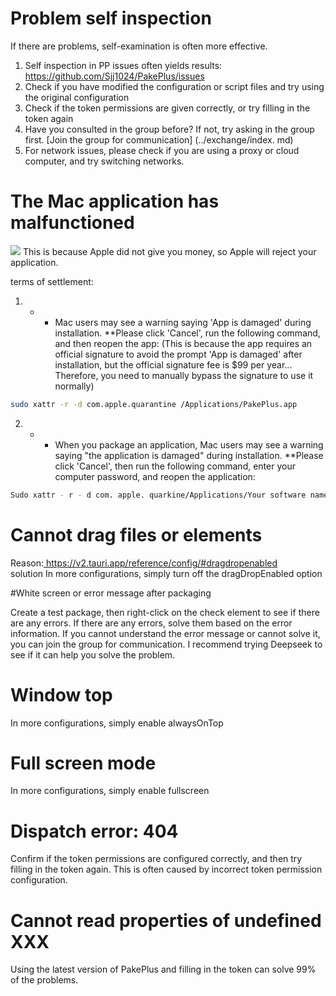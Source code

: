 # Problem self inspection

If there are problems, self-examination is often more effective.

1. Self inspection in PP issues often yields results: https://github.com/Sjj1024/PakePlus/issues
2. Check if you have modified the configuration or script files and try using the original configuration
3. Check if the token permissions are given correctly, or try filling in the token again
4. Have you consulted in the group before? If not, try asking in the group first. [Join the group for communication] (../exchange/index. md)
5. For network issues, please check if you are using a proxy or cloud computer, and try switching networks.

# The Mac application has malfunctioned

![](../static/imgs/macerror.png)
This is because Apple did not give you money, so Apple will reject your application.

terms of settlement:

1. * * Mac users may see a warning saying 'App is damaged' during installation. **Please click 'Cancel', run the following command, and then reopen the app: (This is because the app requires an official signature to avoid the prompt 'App is damaged' after installation, but the official signature fee is $99 per year... Therefore, you need to manually bypass the signature to use it normally)

```sh
sudo xattr -r -d com.apple.quarantine /Applications/PakePlus.app
```

2. * * When you package an application, Mac users may see a warning saying "the application is damaged" during installation. **Please click 'Cancel', then run the following command, enter your computer password, and reopen the application:

```sh
Sudo xattr - r - d com. apple. quarkine/Applications/Your software name. app
```

# Cannot drag files or elements

Reason:[ https://v2.tauri.app/reference/config/#dragdropenabled ]( https://v2.tauri.app/reference/config/#dragdropenabled )  
solution
In more configurations, simply turn off the dragDropEnabled option


#White screen or error message after packaging

Create a test package, then right-click on the check element to see if there are any errors. If there are any errors, solve them based on the error information.
If you cannot understand the error message or cannot solve it, you can join the group for communication. I recommend trying Deepseek to see if it can help you solve the problem.

# Window top

In more configurations, simply enable alwaysOnTop

# Full screen mode

In more configurations, simply enable fullscreen


# Dispatch error: 404

Confirm if the token permissions are configured correctly, and then try filling in the token again. This is often caused by incorrect token permission configuration.   


# Cannot read properties of undefined XXX

Using the latest version of PakePlus and filling in the token can solve 99% of the problems.